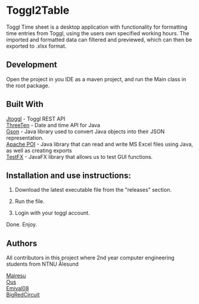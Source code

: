 # Toggl2Table
Toggl Time sheet is a desktop application with functionality for formatting time entries from Toggl, using the users own specified working hours. The imported and formatted data can filtered and previewed, which can then be exported to .xlsx format.

## Development 
Open the project in you IDE as a maven project, and run the Main class in the root package.

## Built With
[Jtoggl](https://github.com/bbaumgartner/jtoggl) - Toggl REST API<br>
[ThreeTen](https://www.threeten.org) - Date and time API for Java<br>
[Gson](https://github.com/google/gson) - Java library used to convert Java objects into their JSON representation.<br>
[Apache POI](https://poi.apache.org) - Java library that can read and write MS Excel files using Java, as well as creating exports<br>
[TestFX](https://github.com/TestFX/TestFX) - JavaFX library that allows us to test GUI functions.<br>


## Installation and use instructions:
1. Download the latest executable file from the "releases" section.

2. Run the file.

3. Login with your toggl account.

Done. Enjoy.

## Authors
All contributors in this project where 2nd year computer engineering students from NTNU Ålesund

[Mairesu](https://github.com/Mairesu)<br>
[Ous](https://github.com/0us)<br>
[Emival08](https://github.com/emival08)<br>
[BigRedCircuit](https://github.com/BigRedCircuit)<br>

